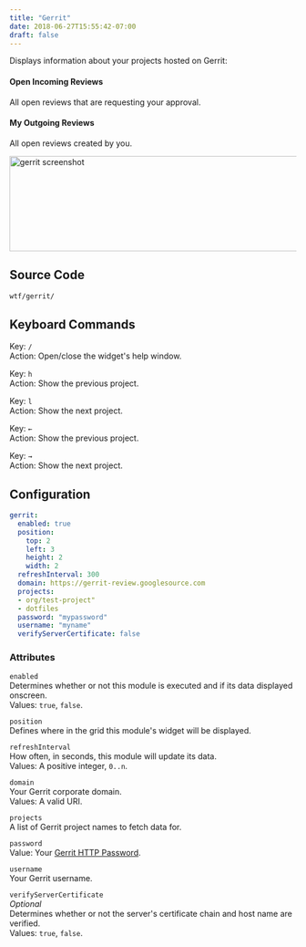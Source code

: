 ```yaml
---
title: "Gerrit"
date: 2018-06-27T15:55:42-07:00
draft: false
---
```


Displays information about your projects hosted on Gerrit:

#### Open Incoming Reviews

All open reviews that are requesting your approval.

#### My Outgoing Reviews

All open reviews created by you.

<img src="/imgs/modules/gerrit.png" width="640" height="167" alt="gerrit screenshot" />

## Source Code

```bash
wtf/gerrit/
```

## Keyboard Commands

<span class="caption">Key:</span> `/` <br />
<span class="caption">Action:</span> Open/close the widget's help window.

<span class="caption">Key:</span> `h` <br />
<span class="caption">Action:</span> Show the previous project.

<span class="caption">Key:</span> `l` <br />
<span class="caption">Action:</span> Show the next project.

<span class="caption">Key:</span> `←` <br />
<span class="caption">Action:</span> Show the previous project.

<span class="caption">Key:</span> `→` <br />
<span class="caption">Action:</span> Show the next project.

## Configuration

```yaml
gerrit:
  enabled: true
  position:
    top: 2
    left: 3
    height: 2
    width: 2
  refreshInterval: 300
  domain: https://gerrit-review.googlesource.com
  projects:
  - org/test-project"
  - dotfiles
  password: "mypassword"
  username: "myname"
  verifyServerCertificate: false
```

### Attributes

`enabled` <br />
Determines whether or not this module is executed and if its data displayed onscreen. <br />
Values: `true`, `false`.

`position` <br />
Defines where in the grid this module's widget will be displayed. <br />

`refreshInterval` <br />
How often, in seconds, this module will update its data. <br />
Values: A positive integer, `0..n`.

`domain` <br />
Your Gerrit corporate domain. <br />
Values: A valid URI.

`projects` <br />
A list of Gerrit project names to fetch data for. <br />

`password` <br />
Value: Your <a href="https://gerrit-review.googlesource.com/Documentation/user-upload.html#http">Gerrit HTTP Password</a>.

`username` <br />
Your Gerrit username.

`verifyServerCertificate` <br />
_Optional_ <br />
Determines whether or not the server's certificate chain and host name are verified. <br />
Values: `true`, `false`.

